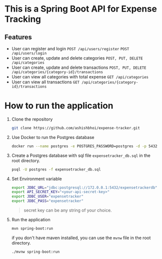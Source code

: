 # This is a Spring Boot API for Expense Tracking

## Features
- User can register and login `POST /api/users/register` `POST /api/users/login`
- User can create, update and delete categories `POST, PUT, DELETE /api/categories`
- User can create, update and delete transactions `POST, PUT, DELETE /api/categories/{category-id}/transactions`
- User can view all categories with total expense `GET /api/categories`
- User can view all transactions `GET /api/categories/{category-id}/transactions`

# How to run the application

1. Clone the repository
    ```bash
    git clone https://github.com/ashishbhoi/expense-tracker.git
    ```
   
2. Use Docker to run the Postgres database
    ```bash
    docker run --name postgres -e POSTGRES_PASSWORD=postgres -d -p 5432:5432 postgres
    ```
   
3. Create a Postgres database with sql file `expensetracker_db.sql` in the root directory.
    ```bash
    psql -U postgres -f expensetracker_db.sql
    ```
   
4. Set Environment variable
    ```bash
    export JDBC_URL="jdbc:postgresql://172.0.0.1:5432/expensetrackerdb"
    export API_SECRET_KEY="<your-api-secret-key>"
    export JDBC_USER="expensetracker"
    export JDBC_PASS="expensetracker"
    ```
   > secret key can be any string of your choice.
5. Run the application
    ```bash
    mvn spring-boot:run
    ```
   if you don't have maven installed, you can use the `mvnw` file in the root directory.
    ```bash
    ./mvnw spring-boot:run
    ```